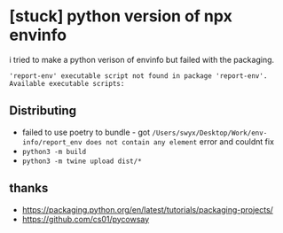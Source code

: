 # [stuck] python version of npx envinfo

i tried to make a python verison of envinfo but failed with the packaging.

```
'report-env' executable script not found in package 'report-env'.
Available executable scripts:
```

## Distributing

- failed to use poetry to bundle - got `/Users/swyx/Desktop/Work/env-info/report_env does not contain any element` error and couldnt fix
- `python3 -m build`
- `python3 -m twine upload dist/*`


## thanks

- https://packaging.python.org/en/latest/tutorials/packaging-projects/
- https://github.com/cs01/pycowsay

